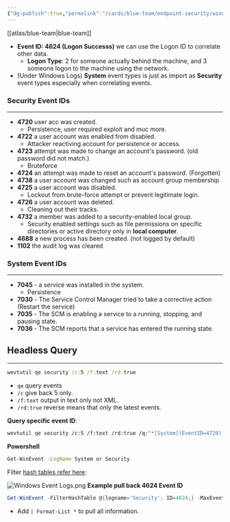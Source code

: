 ```yaml
---
{"dg-publish":true,"permalink":"/cards/blue-team/endpoint-security/windows-event-logs/"}
---
```


[[atlas/blue-team\|blue-team]]

- **Event ID: 4624 (Logon Successs)** we can use the Logon ID to correlate other data.
	- **Logon Type**: 2 for someone actually behind the machine, and 3 someone logon to the machine using the network.
- (Under Windows Logs) **System** event types is just as import as **Security** event types especially when correlating events.

### Security Event IDs
---
- **4720** user acc was created.
	- Persistence, user required exploit and muc more.
- **4722** a user account was enabled from disabled.
	- Attacker reactiving account for persistence or access.
- **4723** attempt was made to change an account's password. (old password did not match.)
	- Bruteforce
- **4724** an attempt was made to reset an account's password. (Forgotten)
- **4738** a user account was changed such as account group membership
- **4725** a user account was disabled.
	- Lockout from brute-force attempt or prevent legitimate login.
- **4726** a user account was deleted.
	- Cleaning out their tracks.
- **4732** a member was added to a security-enabled local group.
	- Security enabled settings such as file permissions on specific directories or active directory only in **local computer**.
- **4688** a new process has been created. (not logged by default)
- **1102** the audit log was cleared
### System Event IDs
---
- **7045** - a service was installed in the system.
	- Persistence
- **7030** - The Service Control Manager tried to take a corrective action (Restart the service)
- **7035** - The SCM is enabling a service to a running, stopping, and pausing state.
- **7036** - The SCM reports that a service has entered the running state.
## Headless Query
---

```cmd
wevtutil qe security /c:5 /f:text /rd:true
```

- `qe` query events
- `/c` give back 5 only.
- `/f:text` output in text only not XML.
- `/rd:true` reverse means that only the latest events.

**Query specific event ID**:

```bash
wevtutil qe security /c:5 /f:text /rd:true /q:"*[System[(EventID=4720)]]"
```

**Powershell**

```bash
Get-WinEvent -LogName System or Security
```

Filter [hash tables refer here](https://learn.microsoft.com/en-us/powershell/scripting/samples/creating-get-winevent-queries-with-filterhashtable?view=powershell-7.4):

![Windows Event Logs.png](/img/user/cards/blue-team/endpoint-security/images/Windows%20Event%20Logs.png)
**Example pull back 4624 Event ID**

```Powershell
Get-WinEvent -FilterHashTable @{logname='Security'; ID=4624;} -MaxEvents 2
```

- Add `| Format-List *` to pull all information.